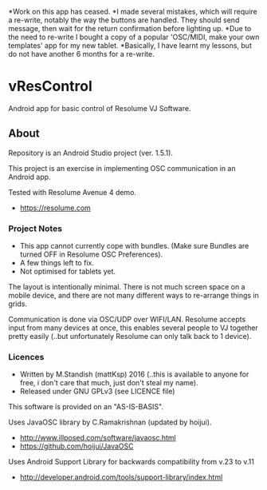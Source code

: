 *Work on this app has ceased. 
*I made several mistakes, which will require a re-write, notably the way the buttons are handled. They should send message, then wait for the return confirmation before lighting up. 
*Due to the need to re-write I bought a copy of a popular 'OSC/MIDI, make your own templates' app for my new tablet. *Basically, I have learnt my lessons, but do not have another 6 months for a re-write.

# vResControl

Android app for basic control of Resolume VJ Software.

## About

Repository is an Android Studio project (ver. 1.5.1).

This project is an exercise in implementing OSC communication in an Android app.

Tested with Resolume Avenue 4 demo.
* https://resolume.com

### Project Notes

* This app cannot currently cope with bundles. (Make sure Bundles are turned OFF in Resolume OSC Preferences).
* A few things left to fix.
* Not optimised for tablets yet.

The layout is intentionally minimal. There is not much screen space on a mobile device, 
and there are not many different ways to re-arrange things in grids.

Communication is done via OSC/UDP over WIFI/LAN. Resolume accepts input from many devices at once, 
this enables several people to VJ together pretty easily (..but unfortunately Resolume can only talk back to 1 device).

### Licences

* Written by M.Standish (mattKsp) 2016 (..this is available to anyone for free, i don't care that much, just don't steal my name).
* Released under GNU GPLv3 (see LICENCE file)

This software is provided on an "AS-IS-BASIS".

Uses JavaOSC library by C.Ramakrishnan (updated by hoijui).
* http://www.illposed.com/software/javaosc.html
* https://github.com/hoijui/JavaOSC

Uses Android Support Library for backwards compatibility from v.23 to v.11
* http://developer.android.com/tools/support-library/index.html
